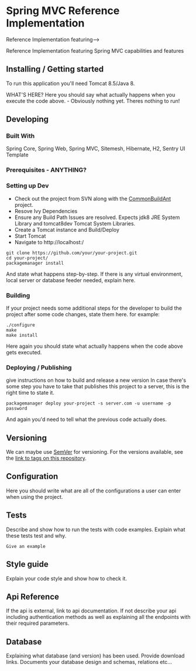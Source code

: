 <!--![Logo of the project](./Database.png)-->
# Spring MVC Reference Implementation
<!--> Reference Implementation featuring-->

Reference Implementation featuring Spring MVC capabilities and features

## Installing / Getting started

To run this application you'll need Tomcat 8.5/Java 8.

<!--
```shell
commands here
```-->
WHAT'S HERE? Here you should say what actually happens when you execute the code above. - Obviously nothing yet.  Theres nothing to run!

## Developing

### Built With
Spring Core, Spring Web, Spring MVC, Sitemesh, Hibernate, H2, Sentry UI Template

### Prerequisites - ANYTHING?
<!-- Anything here? What is needed to set up the dev environment. For instance, global dependencies or any other tools. include download links.-->


### Setting up Dev

* Check out the project from SVN along with the <a href="http://svn4.sentry.com:8080/svn/Community/CommonBuild/tags/4.0.1/CommonBuildAnt">CommonBuildAnt</a> project.
* Resove Ivy Dependencies
* Ensure any Build Path Issues are resolved.  Expects jdk8 JRE System Library and tomcat8dev Tomcat System Libraries.
* Create a Tomcat instance and Build/Deploy
* Start Tomcat
* Navigate to http://localhost:<port>/
```shell
git clone https://github.com/your/your-project.git
cd your-project/
packagemanager install
```

And state what happens step-by-step. If there is any virtual environment, local server or database feeder needed, explain here.

### Building

If your project needs some additional steps for the developer to build the
project after some code changes, state them here. for example:

```shell
./configure
make
make install
```

Here again you should state what actually happens when the code above gets
executed.

### Deploying / Publishing
give instructions on how to build and release a new version
In case there's some step you have to take that publishes this project to a
server, this is the right time to state it.

```shell
packagemanager deploy your-project -s server.com -u username -p password
```

And again you'd need to tell what the previous code actually does.

## Versioning

We can maybe use [SemVer](http://semver.org/) for versioning. For the versions available, see the [link to tags on this repository](/tags).


## Configuration

Here you should write what are all of the configurations a user can enter when
using the project.

## Tests

Describe and show how to run the tests with code examples.
Explain what these tests test and why.

```shell
Give an example
```

## Style guide

Explain your code style and show how to check it.

## Api Reference

If the api is external, link to api documentation. If not describe your api including authentication methods as well as explaining all the endpoints with their required parameters.


## Database

Explaining what database (and version) has been used. Provide download links.
Documents your database design and schemas, relations etc... 

<!--## Licensing

State what the license is and how to find the text version of the license.-->
